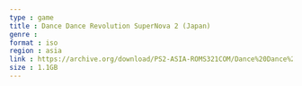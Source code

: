 ```yaml
---
type : game
title : Dance Dance Revolution SuperNova 2 (Japan)
genre : 
format : iso
region : asia
link : https://archive.org/download/PS2-ASIA-ROMS321COM/Dance%20Dance%20Revolution%20SuperNova%202%20%28Japan%29.7z
size : 1.1GB
---
```

